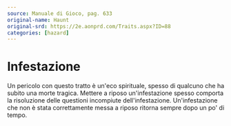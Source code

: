 ```yaml
---
source: Manuale di Gioco, pag. 633
original-name: Haunt
original-srd: https://2e.aonprd.com/Traits.aspx?ID=88
categories: [hazard]
---
```


# Infestazione

Un pericolo con questo tratto è un'eco spirituale, spesso di qualcuno che ha
subito una morte tragica. Mettere a riposo un'infestazione spesso comporta la
risoluzione delle questioni incompiute dell'infestazione. Un'infestazione che
non è stata correttamente messa a riposo ritorna sempre dopo un po' di tempo.
